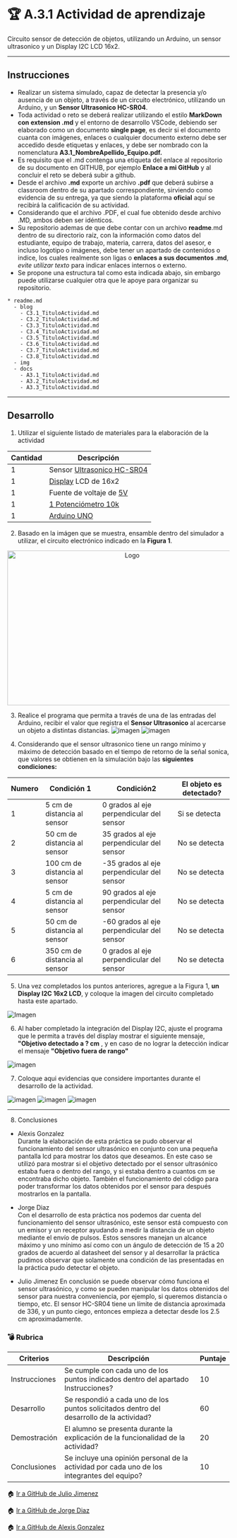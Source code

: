 # :trophy: A.3.1 Actividad de aprendizaje
 
Circuito sensor de detección de objetos, utilizando un Arduino, un sensor ultrasonico y un Display I2C LCD 16x2.
___
 
## Instrucciones
 
* Realizar un sistema simulado, capaz de detectar la presencia y/o ausencia de un objeto, a través de un circuito electrónico, utilizando un Arduino, y un **Sensor Ultrasonico HC-SR04**.
* Toda actividad o reto se deberá realizar utilizando el estilo **MarkDown con extension .md** y el entorno de desarrollo VSCode, debiendo ser elaborado como un documento **single page**, es decir si el documento cuanta con imágenes, enlaces o cualquier documento externo debe ser accedido desde etiquetas y enlaces, y debe ser nombrado con la nomenclatura **A3.1_NombreApellido_Equipo.pdf.**
* Es requisito que el .md contenga una etiqueta del enlace al repositorio de su documento en GITHUB, por ejemplo **Enlace a mi GitHub** y al concluir el reto se deberá subir a github.
* Desde el archivo **.md** exporte un archivo **.pdf** que deberá subirse a classroom dentro de su apartado correspondiente, sirviendo como evidencia de su entrega, ya que siendo la plataforma **oficial** aquí se recibirá la calificación de su actividad.
* Considerando que el archivo .PDF, el cual fue obtenido desde archivo .MD, ambos deben ser idénticos.
* Su repositorio ademas de que debe contar con un archivo **readme**.md dentro de su directorio raíz, con la información como datos del estudiante, equipo de trabajo, materia, carrera, datos del asesor, e incluso logotipo o imágenes, debe tener un apartado de contenidos o indice, los cuales realmente son ligas o **enlaces a sus documentos .md**, _evite utilizar texto_ para indicar enlaces internos o externo.
* Se propone una estructura tal como esta indicada abajo, sin embargo puede utilizarse cualquier otra que le apoye para organizar su repositorio.
  
```
* readme.md
  - blog
    - C3.1_TituloActividad.md
    - C3.2_TituloActividad.md
    - C3.3_TituloActividad.md
    - C3.4_TituloActividad.md
    - C3.5_TituloActividad.md
    - C3.6_TituloActividad.md
    - C3.7_TituloActividad.md
    - C3.8_TituloActividad.md
  - img
  - docs
    - A3.1_TituloActividad.md
    - A3.2_TituloActividad.md
    - A3.3_TituloActividad.md
```
___
 
## Desarrollo
 
1. Utilizar el siguiente listado de materiales para la elaboración de la actividad
 
| Cantidad | Descripción                                                                                                                                                                                                                        |
| -------- | ---------- |
| 1        | Sensor [Ultrasonico HC-SR04](https://www.amazon.com.mx/SainSmart-HC-SR04-Ranging-Detector-Distance/dp/B004U8TOE6/ref=sr_1_5?__mk_es_MX=%C3%85M%C3%85%C5%BD%C3%95%C3%91&dchild=1&keywords=hc-sr04&qid=1599005012&sr=8-5)            |
| 1         | [Display](https://www.5hertz.com/index.php?route=tutoriales/tutorial&tutorial_id=9) LCD de 16x2
| 1        | Fuente de voltaje de [5V](https://unicrom.com/fuente-de-voltaje-5-y-9-vdc/ )                                                                                                                                                                                                            |
| 1        | [1 Potenciómetro 10k ](https://www.amazon.com.mx/Uxcell-a15011600ux0235-Linear-Rotary-Potentiometer/dp/B01DKCUVMQ/ref=sr_1_1?__mk_es_MX=%C3%85M%C3%85%C5%BD%C3%95%C3%91&dchild=1&keywords=potenciometro+10k&qid=1599005041&sr=8-1) |
| 1        | [Arduino UNO](https://www.amazon.com.mx/Progressive-Automations-LC-066-Arduino-Rev3/dp/B00WH5XOJK/ref=sr_1_7?__mk_es_MX=%C3%85M%C3%85%C5%BD%C3%95%C3%91&dchild=1&keywords=arduino+uno&qid=1599005073&sr=8-7)                       |
 
2. Basado en la imágen que se muestra, ensamble dentro del simulador a utilizar, el circuito electrónico indicado en la **Figura 1**.    
 
<p align="center"> 
    <img alt="Logo" src="../imgs/C3.x_ArduinoEsquematicoSensorUltrasonico.png"
    width=550 height=350>
</p>

 
 
3. Realice el programa que permita a través de una de las entradas del Arduino, recibir el valor que registra el **Sensor Ultrasonico** al acercarse un objeto a distintas distancias.
![imagen](../Imgs/A3.1_circuitosensor.png)
![imagen](../Imgs/A3.1Codigo1.png)

4. Considerando que el sensor ultrasonico tiene un rango mínimo y máximo de detección basado en el tiempo de retorno de la señal sonica, que valores se obtienen en la simulación bajo las **siguientes condiciones:**
 
| Numero | Condición 1                   | Condición2                                 | El objeto es detectado? |
| ------ | ----------------------------- | ------------------------------------------ | ----------------------- |
| 1      | 5 cm de distancia al sensor   | 0 grados al eje perpendicular del sensor   | Si se detecta
| 2      | 50 cm de distancia al sensor  | 35 grados al eje perpendicular del sensor  | No se detecta
| 3      | 100 cm de distancia al sensor | -35 grados al eje perpendicular del sensor | No se detecta
| 4      | 5 cm de distancia al sensor   | 90 grados al eje perpendicular del sensor  | No se detecta
| 5      | 50 cm de distancia al sensor  | -60 grados al eje perpendicular del sensor | No se detecta
| 6      | 350 cm de distancia al sensor | 0 grados al eje perpendicular del sensor   | No se detecta
 
5. Una vez completados los puntos anteriores, agregue a la Figura 1, **un Display I2C 16x2 LCD**, y coloque la imagen del circuito completado hasta este apartado.
 
![Imagen](../Imgs/A3.1Circuito.png)

6. Al haber completado la integración del Display I2C, ajuste el programa que le permita a través del display mostrar el siguiente mensaje, **"Objetivo detectado a ? cm** , y en caso de no lograr la detección indicar el mensaje **"Objetivo fuera de rango"**

![imagen](../Imgs/A3.1Codigo.png)
 
7. Coloque aqui evidencias que considere importantes durante el desarrollo de la actividad.

![imagen](../Imgs/A3.1_Evidencia-Jorge.png)
![imagen](../Imgs/A3.1_evidenciaJulio.png)
![imagen](../Imgs/A3.1EvidenciaAlexis.png)
___

8. Conclusiones
 
- Alexis Gonzalez  
Durante la elaboración de esta práctica se pudo observar el funcionamiento del sensor ultrasónico en conjunto con una pequeña pantalla lcd para mostrar los datos que deseamos. En este caso se utilizó para mostrar si el objetivo detectado por el sensor ultrasónico estaba fuera o dentro del rango, y si estaba dentro a cuantos cm se encontraba dicho objeto. También el funcionamiento del código para poder transformar los datos obtenidos por el sensor para después mostrarlos en la pantalla.
 
- Jorge Diaz  
Con el desarrollo de esta práctica nos podemos dar cuenta del funcionamiento del sensor ultrasónico, este sensor está compuesto con un emisor y un receptor ayudando a medir la distancia de un objeto mediante el envío de pulsos. Estos sensores manejan un alcance máximo y uno mínimo así como con un ángulo de detección de 15 a 20 grados de acuerdo al datasheet del sensor y al desarrollar la práctica pudimos observar que solamente una condición de las presentadas en la práctica pudo detectar el objeto.

- Julio Jimenez
En conclusión se puede observar cómo funciona el sensor ultrasónico, y como se pueden manipular los datos obtenidos del sensor para nuestra conveniencia, por ejemplo, si queremos distancia o tiempo, etc. El sensor HC-SR04 tiene un límite de distancia aproximada de 336, y un punto ciego, entonces empieza a detectar desde los 2.5 cm aproximadamente.

### :bomb: Rubrica
 
| Criterios     | Descripción                                                                                  | Puntaje |
| ------------- | -------------------------------------------------------------------------------------------- | ------- |
| Instrucciones | Se cumple con cada uno de los puntos indicados dentro del apartado Instrucciones?            | 10      |
| Desarrollo    | Se respondió a cada uno de los puntos solicitados dentro del desarrollo de la actividad?     | 60      |
| Demostración  | El alumno se presenta durante la explicación de la funcionalidad de la actividad?            | 20      |
| Conclusiones  | Se incluye una opinión personal de la actividad  por cada uno de los integrantes del equipo? | 10      |
 
:house: [Ir a GitHub de Julio Jimenez](https://github.com/JJimenez2117/SistemasProg/blob/master/README.md)
 
:house: [Ir a GitHub de Jorge Diaz](https://github.com/JDavidDiaz/Sistemas-Programables)
 
:house: [Ir a GitHub de Alexis Gonzalez](https://github.com/GlzAlexis/Sistemas_Programables)